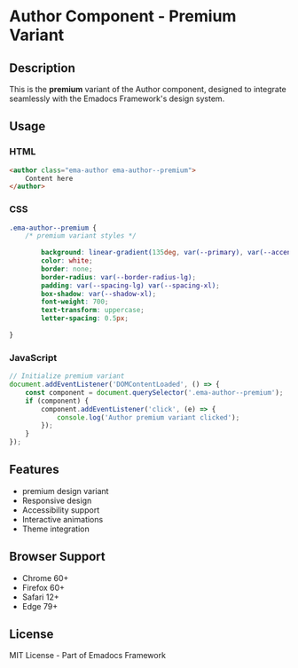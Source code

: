 # Author Component - Premium Variant

## Description
This is the **premium** variant of the Author component, designed to integrate seamlessly with the Emadocs Framework's design system.

## Usage

### HTML
```html
<author class="ema-author ema-author--premium">
    Content here
</author>
```

### CSS
```css
.ema-author--premium {
    /* premium variant styles */
    
        background: linear-gradient(135deg, var(--primary), var(--accent));
        color: white;
        border: none;
        border-radius: var(--border-radius-lg);
        padding: var(--spacing-lg) var(--spacing-xl);
        box-shadow: var(--shadow-xl);
        font-weight: 700;
        text-transform: uppercase;
        letter-spacing: 0.5px;
    
}
```

### JavaScript
```javascript
// Initialize premium variant
document.addEventListener('DOMContentLoaded', () => {
    const component = document.querySelector('.ema-author--premium');
    if (component) {
        component.addEventListener('click', (e) => {
            console.log('Author premium variant clicked');
        });
    }
});
```

## Features
- premium design variant
- Responsive design
- Accessibility support
- Interactive animations
- Theme integration

## Browser Support
- Chrome 60+
- Firefox 60+
- Safari 12+
- Edge 79+

## License
MIT License - Part of Emadocs Framework
